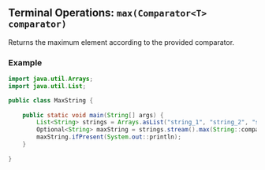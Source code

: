 ## Terminal Operations: `max(Comparator<T> comparator)`

Returns the maximum element according to the provided comparator.

### Example

```java
import java.util.Arrays;
import java.util.List;

public class MaxString {
    
    public static void main(String[] args) {
        List<String> strings = Arrays.asList("string_1", "string_2", "string_3");
        Optional<String> maxString = strings.stream().max(String::compareTo);
        maxString.ifPresent(System.out::println);
    }
    
}
```
